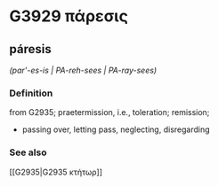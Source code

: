 # G3929 πάρεσις

## páresis

_(par'-es-is | PA-reh-sees | PA-ray-sees)_

### Definition

from G2935; praetermission, i.e., toleration; remission; 

- passing over, letting pass, neglecting, disregarding

### See also

[[G2935|G2935 κτήτωρ]]
